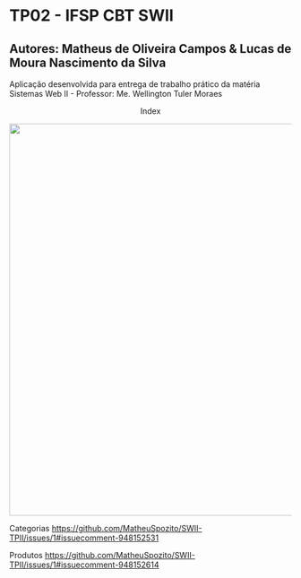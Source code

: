 # TP02 - IFSP CBT SWII
## Autores: Matheus de Oliveira Campos & Lucas de Moura Nascimento da Silva
Aplicação desenvolvida para entrega de trabalho prático da matéria Sistemas Web II - Professor: Me. Wellington Tuler Moraes




<p align="center" font-family="Fira-Code" font-size="20"> Index </p>
<div align="center">
<img src="https://user-images.githubusercontent.com/77819132/138193122-be387d15-5f1a-4274-bb6a-692f5c32365d.png" width="700px" />
</div>

Categorias 
https://github.com/MatheuSpozito/SWII-TPII/issues/1#issuecomment-948152531

Produtos
https://github.com/MatheuSpozito/SWII-TPII/issues/1#issuecomment-948152614
